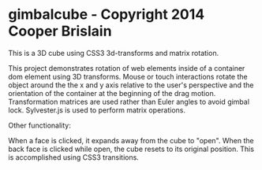 gimbalcube - Copyright 2014 Cooper Brislain
==========

This is a 3D cube using CSS3 3d-transforms and matrix rotation.

This project demonstrates rotation of web elements inside of a container dom element using 3D transforms.
Mouse or touch interactions rotate the object around the the x and y axis relative to the user's perspective and
the orientation of the container at the beginning of the drag motion. Transformation matrices are used rather than
Euler angles to avoid gimbal lock. Sylvester.js is used to perform matrix operations. 

Other functionality:

When a face is clicked, it expands away from the cube to "open". When the back face is clicked while open, the cube
resets to its original position. This is accomplished using CSS3 transitions. 
